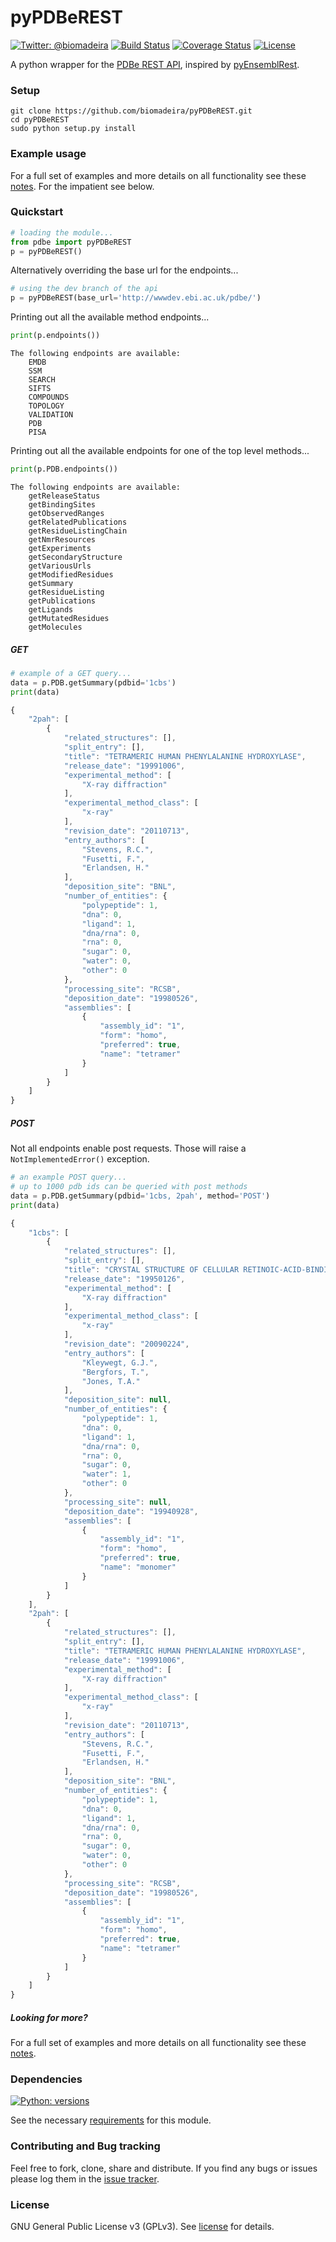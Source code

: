 # pyPDBeREST

[![Twitter: @biomadeira](https://img.shields.io/badge/contact-@biomadeira-blue.svg?style=flat)](https://twitter.com/biomadeira)
[![Build Status](https://secure.travis-ci.org/biomadeira/pyPDBeREST.png?branch=master)](http://travis-ci.org/biomadeira/pyPDBeREST) 
[![Coverage Status](https://coveralls.io/repos/biomadeira/pyPDBeREST/badge.svg?branch=master&service=github)](https://coveralls.io/github/biomadeira/pyPDBeREST?branch=master)
[![License](http://img.shields.io/badge/license-GPLv3-brightgreen.svg?style=flat)](https://github.com/biomadeira/pyPDBeREST/blob/master/LICENSE.md)


A python wrapper for the [PDBe REST API](http://www.ebi.ac.uk/pdbe/api/doc/), inspired by [pyEnsemblRest](https://github.com/pyOpenSci/pyEnsemblRest).


### Setup

```
git clone https://github.com/biomadeira/pyPDBeREST.git 
cd pyPDBeREST
sudo python setup.py install
```

### Example usage
For a full set of examples and more details on all functionality see these [notes](Examples.ipynb). For the impatient see below.

### Quickstart


```python
# loading the module...
from pdbe import pyPDBeREST
p = pyPDBeREST()
```

Alternatively overriding the base url for the endpoints... 

```python
# using the dev branch of the api
p = pyPDBeREST(base_url='http://wwwdev.ebi.ac.uk/pdbe/')
```

Printing out all the available method endpoints...

```python
print(p.endpoints())
```

```
The following endpoints are available:
    EMDB
    SSM
    SEARCH
    SIFTS
    COMPOUNDS
    TOPOLOGY
    VALIDATION
    PDB
    PISA
```

Printing out all the available endpoints for one of the top level methods...

```python
print(p.PDB.endpoints())
```

```
The following endpoints are available:
    getReleaseStatus
    getBindingSites
    getObservedRanges
    getRelatedPublications
    getResidueListingChain
    getNmrResources
    getExperiments
    getSecondaryStructure
    getVariousUrls
    getModifiedResidues
    getSummary
    getResidueListing
    getPublications
    getLigands
    getMutatedResidues
    getMolecules
```


##### GET

```python
# example of a GET query...
data = p.PDB.getSummary(pdbid='1cbs')
print(data)
```

```javascript
{
    "2pah": [
        {
            "related_structures": [], 
            "split_entry": [], 
            "title": "TETRAMERIC HUMAN PHENYLALANINE HYDROXYLASE", 
            "release_date": "19991006", 
            "experimental_method": [
                "X-ray diffraction"
            ], 
            "experimental_method_class": [
                "x-ray"
            ], 
            "revision_date": "20110713", 
            "entry_authors": [
                "Stevens, R.C.", 
                "Fusetti, F.", 
                "Erlandsen, H."
            ], 
            "deposition_site": "BNL", 
            "number_of_entities": {
                "polypeptide": 1, 
                "dna": 0, 
                "ligand": 1, 
                "dna/rna": 0, 
                "rna": 0, 
                "sugar": 0, 
                "water": 0, 
                "other": 0
            }, 
            "processing_site": "RCSB", 
            "deposition_date": "19980526", 
            "assemblies": [
                {
                    "assembly_id": "1", 
                    "form": "homo", 
                    "preferred": true, 
                    "name": "tetramer"
                }
            ]
        }
    ]
}
```


##### POST
Not all endpoints enable post requests. Those will raise a `NotImplementedError()` exception.

```python
# an example POST query...
# up to 1000 pdb ids can be queried with post methods
data = p.PDB.getSummary(pdbid='1cbs, 2pah', method='POST')
print(data)
```
 
 
```javascript
{
    "1cbs": [
        {
            "related_structures": [], 
            "split_entry": [], 
            "title": "CRYSTAL STRUCTURE OF CELLULAR RETINOIC-ACID-BINDING PROTEINS I AND II IN COMPLEX WITH ALL-TRANS-RETINOIC ACID AND A SYNTHETIC RETINOID", 
            "release_date": "19950126", 
            "experimental_method": [
                "X-ray diffraction"
            ], 
            "experimental_method_class": [
                "x-ray"
            ], 
            "revision_date": "20090224", 
            "entry_authors": [
                "Kleywegt, G.J.", 
                "Bergfors, T.", 
                "Jones, T.A."
            ], 
            "deposition_site": null, 
            "number_of_entities": {
                "polypeptide": 1, 
                "dna": 0, 
                "ligand": 1, 
                "dna/rna": 0, 
                "rna": 0, 
                "sugar": 0, 
                "water": 1, 
                "other": 0
            }, 
            "processing_site": null, 
            "deposition_date": "19940928", 
            "assemblies": [
                {
                    "assembly_id": "1", 
                    "form": "homo", 
                    "preferred": true, 
                    "name": "monomer"
                }
            ]
        }
    ], 
    "2pah": [
        {
            "related_structures": [], 
            "split_entry": [], 
            "title": "TETRAMERIC HUMAN PHENYLALANINE HYDROXYLASE", 
            "release_date": "19991006", 
            "experimental_method": [
                "X-ray diffraction"
            ], 
            "experimental_method_class": [
                "x-ray"
            ], 
            "revision_date": "20110713", 
            "entry_authors": [
                "Stevens, R.C.", 
                "Fusetti, F.", 
                "Erlandsen, H."
            ], 
            "deposition_site": "BNL", 
            "number_of_entities": {
                "polypeptide": 1, 
                "dna": 0, 
                "ligand": 1, 
                "dna/rna": 0, 
                "rna": 0, 
                "sugar": 0, 
                "water": 0, 
                "other": 0
            }, 
            "processing_site": "RCSB", 
            "deposition_date": "19980526", 
            "assemblies": [
                {
                    "assembly_id": "1", 
                    "form": "homo", 
                    "preferred": true, 
                    "name": "tetramer"
                }
            ]
        }
    ]
}
```

##### Looking for more?
For a full set of examples and more details on all functionality see these [notes](Examples.ipynb).

### Dependencies

[![Python: versions](https://img.shields.io/badge/python-2.7,_3.3,_3.4,_3.5,_pypy,_pypy3-blue.svg?style=flat)](http://travis-ci.org/biomadeira/pyPDBeREST)

See the necessary [requirements](requirements.txt) for this module.


### Contributing and Bug tracking
Feel free to fork, clone, share and distribute. If you find any bugs or issues please log them in the [issue tracker](https://github.com/biomadeira/pyPDBeREST/issues).


### License
GNU General Public License v3 (GPLv3). See [license](LICENSE.md) for details.

